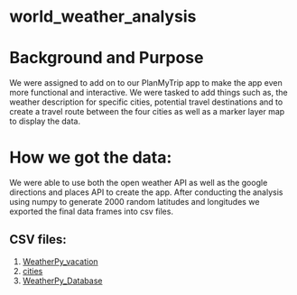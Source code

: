 # world_weather_analysis
# Background and Purpose
We were assigned to add on to our PlanMyTrip app to make the app even more functional and interactive.  We were tasked to add things such as, the weather description for specific cities, potential travel destinations and to create a travel route between the four cities  as well as a marker layer map to display the data.

# How we got the data:
We were able to use both the open weather API as well as the google directions and places API to create the app.  After conducting the analysis using numpy to generate 2000 random latitudes and longitudes we exported the final data frames into csv files.
## CSV files:
1. [WeatherPy_vacation](vacation_search/WeatherPy_vacation.csv)
2. [cities](weather_data/cities.csv)
3. [WeatherPy_Database](Weather_Database/WeatherPy_Database.csv)
